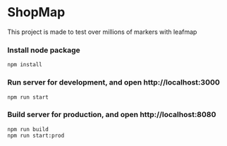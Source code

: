 # ShopMap
This project is made to test over millions of markers with leafmap

<h3>Install node package</h3>

    npm install

<h3>Run server for development, and open http://localhost:3000 </h3>

    npm run start

<h3>Build server for production, and open http://localhost:8080 </h3>

    npm run build
    npm run start:prod